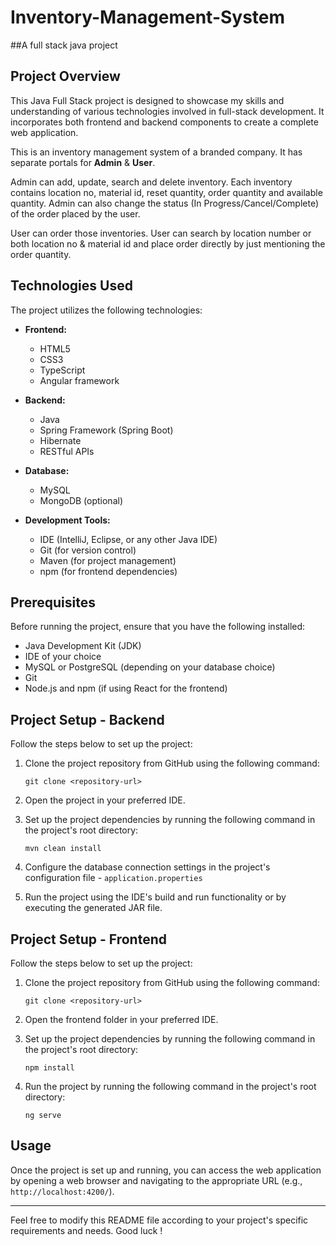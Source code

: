 # **Inventory-Management-System**
##A full stack java project


## Project Overview

This Java Full Stack project is designed to showcase my skills and understanding of various technologies involved in full-stack development. It incorporates both frontend and backend components to create a complete web application.

This is an inventory management system of a branded company. It has separate portals for **Admin** & **User**.

Admin can add, update, search and delete inventory. Each inventory contains location no, material id, reset quantity, order quantity and available quantity. Admin can also change the status (In Progress/Cancel/Complete) of the order placed by the user.

User can order those inventories. User can search by location number or both location no & material id and place order directly by just mentioning the order quantity.

## Technologies Used

The project utilizes the following technologies:

- **Frontend:**
  - HTML5
  - CSS3
  - TypeScript
  - Angular framework
  
- **Backend:**
  - Java
  - Spring Framework (Spring Boot)
  - Hibernate 
  - RESTful APIs

- **Database:**
  - MySQL
  - MongoDB (optional)
  
- **Development Tools:**
  - IDE (IntelliJ, Eclipse, or any other Java IDE)
  - Git (for version control)
  - Maven (for project management)
  - npm (for frontend dependencies)

## Prerequisites

Before running the project, ensure that you have the following installed:

- Java Development Kit (JDK)
- IDE of your choice
- MySQL or PostgreSQL (depending on your database choice)
- Git
- Node.js and npm (if using React for the frontend)

## Project Setup - Backend

Follow the steps below to set up the project:

1. Clone the project repository from GitHub using the following command:
   ```
   git clone <repository-url>
   ```

2. Open the project in your preferred IDE.

3. Set up the project dependencies by running the following command in the project's root directory:
   ```
   mvn clean install
   ```

4. Configure the database connection settings in the project's configuration file - `application.properties`

5. Run the project using the IDE's build and run functionality or by executing the generated JAR file.

## Project Setup - Frontend

Follow the steps below to set up the project:

1. Clone the project repository from GitHub using the following command:
   ```
   git clone <repository-url>
   ```

2. Open the frontend folder in your preferred IDE.

3. Set up the project dependencies by running the following command in the project's root directory:
   ```
   npm install
   ```

4. Run the project by running the following command in the project's root directory:
   ```
   ng serve 
   ```


## Usage

Once the project is set up and running, you can access the web application by opening a web browser and navigating to the appropriate URL (e.g., `http://localhost:4200/`).

---

Feel free to modify this README file according to your project's specific requirements and needs. Good luck !
